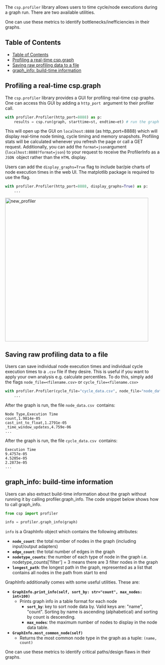 The `csp.profiler` library allows users to time cycle/node executions during a graph run. There are two available utilities.

One can use these metrics to identify bottlenecks/inefficiencies in their graphs.

## Table of Contents

- [Table of Contents](#table-of-contents)
- [Profiling a real-time csp.graph](#profiling-a-real-time-cspgraph)
- [Saving raw profiling data to a file](#saving-raw-profiling-data-to-a-file)
- [graph_info: build-time information](#graph_info-build-time-information)

## Profiling a real-time csp.graph

The `csp.profiler` library provides a GUI for profiling real-time csp graphs.
One can access this GUI by adding a `http_port`  argument to their profiler call.

```python
with profiler.Profiler(http_port=8888) as p:
    results = csp.run(graph, starttime=st, endtime=et) # run the graph normally
```

This will open up the GUI on `localhost:8888` (as http_port=8888) which will display real-time node timing, cycle timing and memory snapshots.
Profiling stats will be calculated whenever you refresh the page or call a GET request.
Additionally, you can add the `format=json`argument (`localhost:8888?format=json`) to your request to receive the ProfilerInfo as a `JSON`  object rather than the `HTML` display.

Users can add the `display_graphs=True` flag to include bar/pie charts of node execution times in the web UI.
The matplotlib package is required to use the flag.

```python
with profiler.Profiler(http_port=8888, display_graphs=True) as p:
    ...
```

<img width="466" alt="new_profiler" src="https://github.com/Point72/csp/assets/3105306/6ef692d2-16c3-4adb-ad46-a72e1017aa79">

## Saving raw profiling data to a file

Users can save individual node execution times and individual cycle execution times to a `.csv` file if they desire.
This is useful if you want to apply your own analysis e.g. calculate percentiles.
To do this, simply add the flags `node_file=<filename.csv>` or `cycle_file=<filename.csv>`

```python
with profiler.Profiler(cycle_file="cycle_data.csv", node_file="node_data.csv") as p:
    ...
```

After the graph is run, the file `node_data.csv`  contains:

```
Node Type,Execution Time
count,1.9814e-05
cast_int_to_float,1.2791e-05
_time_window_updates,4.759e-06
...
```

After the graph is run, the file `cycle_data.csv`  contains:

```
Execution Time
9.4757e-05
4.5205e-05
2.2873e-05
...
```

## graph_info: build-time information

Users can also extract build-time information about the graph without running it by calling profiler.graph_info.
The code snippet below shows how to call graph_info.

```python
from csp import profiler

info = profiler.graph_info(graph)
```

`info` is a GraphInfo object which contains the following attributes:

- **`node_count`**: the total number of nodes in the graph (including input/output adapters)
- **`edge_count`**: the total number of edges in the graph
- **`nodetype_counts`**: the number of each type of node in the graph
  i.e. nodetype_counts\['filter'\] = 3 means there are 3 filter nodes in the graph
- **`longest_path`**: the longest path in the graph, represented as a list that contains all nodes in the path from start to end

GraphInfo additionally comes with some useful utilities. These are:

- **`GraphInfo.print_info(self, sort_by: str="count", max_nodes: int=100)`**
  - Prints graph info in a table format for each node
    - **`sort_by`**: key to sort node data by. Valid keys are: "name", "count".
      Sorting by name is ascending (alphabetical) and sorting by count is descending.
    - **`max_nodes`**: the maximum number of nodes to display in the node data table.
- **`GraphInfo.most_common_node(self)`**
  - Returns the most common node type in the graph as a tuple: `(name, count)`

One can use these metrics to identify critical paths/design flaws in their graphs.
